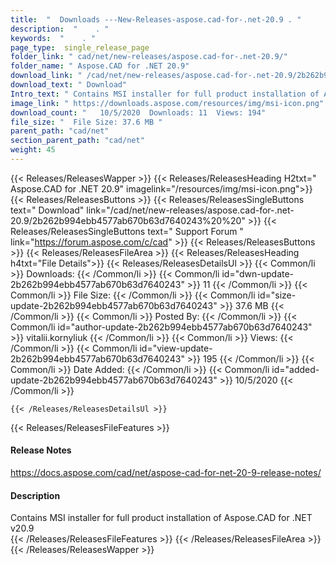 ```yaml
---
title:  "  Downloads ---New-Releases-aspose.cad-for-.net-20.9 . " 
description:  "    . " 
keywords:  "    . " 
page_type:  single_release_page
folder_link: " cad/net/new-releases/aspose.cad-for-.net-20.9/"
folder_name: " Aspose.CAD for .NET 20.9"
download_link: " /cad/net/new-releases/aspose.cad-for-.net-20.9/2b262b994ebb4577ab670b63d7640243"
download_text: " Download"
Intro_text: " Contains MSI installer for full product installation of Aspose.CAD for .NET v20...."
image_link: " https://downloads.aspose.com/resources/img/msi-icon.png"
download_count: "   10/5/2020  Downloads: 11  Views: 194"
file_size: "  File Size: 37.6 MB "
parent_path: "cad/net"
section_parent_path: "cad/net"
weight: 45 
---
```


{{< Releases/ReleasesWapper >}}
  {{< Releases/ReleasesHeading H2txt=" Aspose.CAD for .NET 20.9" imagelink="/resources/img/msi-icon.png">}}
  {{< Releases/ReleasesButtons >}}
    {{< Releases/ReleasesSingleButtons text=" Download" link="/cad/net/new-releases/aspose.cad-for-.net-20.9/2b262b994ebb4577ab670b63d7640243%20%20" >}}
    {{< Releases/ReleasesSingleButtons text=" Support Forum " link="https://forum.aspose.com/c/cad" >}}
  {{< Releases/ReleasesButtons >}}
  {{< Releases/ReleasesFileArea >}}
    {{< Releases/ReleasesHeading h4txt="File Details">}}
    {{< Releases/ReleasesDetailsUl >}}
            {{< Common/li  >}} Downloads: {{< /Common/li >}} 
      {{< Common/li id="dwn-update-2b262b994ebb4577ab670b63d7640243" >}} 11 {{< /Common/li >}} 
      {{< Common/li  >}} File Size: {{< /Common/li >}} 
      {{< Common/li id="size-update-2b262b994ebb4577ab670b63d7640243" >}} 37.6 MB {{< /Common/li >}} 
      {{< Common/li  >}} Posted By: {{< /Common/li >}} 
      {{< Common/li id="author-update-2b262b994ebb4577ab670b63d7640243" >}} vitalii.kornyliuk {{< /Common/li >}} 
      {{< Common/li  >}} Views: {{< /Common/li >}} 
      {{< Common/li id="view-update-2b262b994ebb4577ab670b63d7640243" >}} 195 {{< /Common/li >}} 
      {{< Common/li  >}} Date Added: {{< /Common/li >}} 
      {{< Common/li id="added-update-2b262b994ebb4577ab670b63d7640243" >}} 10/5/2020 {{< /Common/li >}} 

    {{< /Releases/ReleasesDetailsUl >}}

  {{< Releases/ReleasesFileFeatures >}}
      <h4>Release Notes</h4><div><a href="https://docs.aspose.com/cad/net/aspose-cad-for-net-20-9-release-notes/">https://docs.aspose.com/cad/net/aspose-cad-for-net-20-9-release-notes/</a></div><h4>Description</h4><div class="HTMLDescription">Contains MSI installer for full product installation of Aspose.CAD for .NET v20.9</div>
  {{< /Releases/ReleasesFileFeatures >}}
 {{< /Releases/ReleasesFileArea >}}
{{< /Releases/ReleasesWapper >}}



